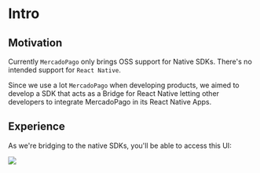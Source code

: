 # Intro

## Motivation

Currently `MercadoPago` only brings OSS support for Native SDKs. There's no intended support for `React Native`. 

Since we use a lot `MercadoPago` when developing products, we aimed to develop a SDK that acts as a Bridge for React Native letting other developers to integrate MercadoPago in its React Native Apps.

## Experience

As we're bridging to the native SDKs, you'll be able to access this UI:

<img src="https://http2.mlstatic.com/frontend-assets/dx-devsite/mobile-sdk-flow.png?v=3.9.2-rc-1" />